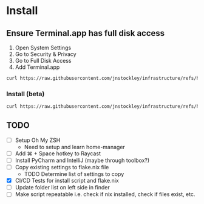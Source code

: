 # Install
## Ensure Terminal.app has full disk access
1. Open System Settings
2. Go to Security & Privacy
3. Go to Full Disk Access
4. Add Terminal.app

```bash
curl https://raw.githubusercontent.com/jnstockley/infrastructure/refs/heads/main/nix/macbook-pro/setup.sh | zsh
```

### Install (beta)
```bash
curl https://raw.githubusercontent.com/jnstockley/infrastructure/refs/heads/beta/nix/macbook-pro/setup.sh | zsh
```

## TODO
- [ ] Setup Oh My ZSH
  - Need to setup and learn home-manager
- [ ] Add ⌘ + Space hotkey to Raycast
- [ ] Install PyCharm and IntelliJ (maybe through toolbox?)
- [ ] Copy existing settings to flake.nix file
  - TODO Determine list of settings to copy
- [X] CI/CD Tests for install script and flake.nix
- [ ] Update folder list on left side in finder
- [ ] Make script repeatable i.e. check if nix installed, check if files exist, etc.